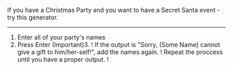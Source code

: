 If you have a Christmas Party and you want to have a Secret Santa event - try this generator. 
_____________________________________________________
1. Enter all of your party's names
2. Press Enter
(Important)3. ! If the output is "Sorry, (Some Name) cannot give a gift to him/her-self!", add the names again. 
! Repeat the proccess until you have a proper output. ! 

